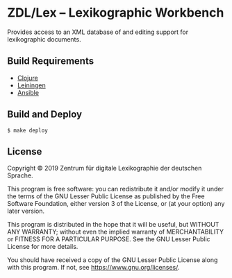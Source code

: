 # ZDL/Lex – Lexikographic Workbench

Provides access to an XML database of and editing support for lexikographic
documents.

## Build Requirements

* [Clojure](https://clojure.org/)
* [Leiningen](https://leiningen.org/)
* [Ansible](https://www.ansible.com/)

## Build and Deploy

    $ make deploy
    
## License

Copyright © 2019 Zentrum für digitale Lexikographie der deutschen Sprache.

This program is free software: you can redistribute it and/or modify
it under the terms of the GNU Lesser Public License as published by
the Free Software Foundation, either version 3 of the License, or
(at your option) any later version.

This program is distributed in the hope that it will be useful,
but WITHOUT ANY WARRANTY; without even the implied warranty of
MERCHANTABILITY or FITNESS FOR A PARTICULAR PURPOSE.  See the
GNU Lesser Public License for more details.

You should have received a copy of the GNU Lesser Public License
along with this program.  If not, see <https://www.gnu.org/licenses/>.
